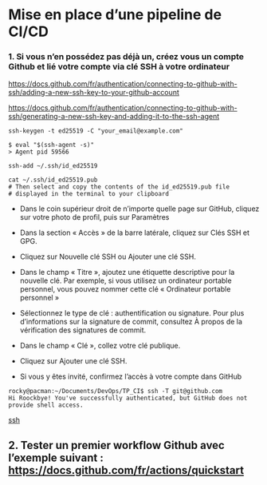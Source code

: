 
# Mise en place d’une pipeline de CI/CD

### 1. Si vous n’en possédez pas déjà un, créez vous un compte Github et lié votre compte via clé SSH à votre ordinateur

https://docs.github.com/fr/authentication/connecting-to-github-with-ssh/adding-a-new-ssh-key-to-your-github-account

https://docs.github.com/fr/authentication/connecting-to-github-with-ssh/generating-a-new-ssh-key-and-adding-it-to-the-ssh-agent
```
ssh-keygen -t ed25519 -C "your_email@example.com"
```
```
$ eval "$(ssh-agent -s)"
> Agent pid 59566
```
```
ssh-add ~/.ssh/id_ed25519
```
```
cat ~/.ssh/id_ed25519.pub
# Then select and copy the contents of the id_ed25519.pub file
# displayed in the terminal to your clipboard
```

- Dans le coin supérieur droit de n’importe quelle page sur GitHub, cliquez sur votre photo de profil, puis sur Paramètres

- Dans la section « Accès » de la barre latérale, cliquez sur Clés SSH et GPG.

- Cliquez sur Nouvelle clé SSH ou Ajouter une clé SSH.

- Dans le champ « Titre », ajoutez une étiquette descriptive pour la nouvelle clé. Par exemple, si vous utilisez un ordinateur portable personnel, vous pouvez nommer cette clé « Ordinateur portable personnel »

- Sélectionnez le type de clé : authentification ou signature. Pour plus d’informations sur la signature de commit, consultez À propos de la vérification des signatures de commit.

- Dans le champ « Clé », collez votre clé publique.

- Cliquez sur Ajouter une clé SSH.

- Si vous y êtes invité, confirmez l’accès à votre compte dans GitHub

```
rocky@pacman:~/Documents/DevOps/TP_CI$ ssh -T git@github.com
Hi Roockbye! You've successfully authenticated, but GitHub does not provide shell access.
```

[ssh](../captures/ssh.png)

## 2. Tester un premier workflow Github avec l’exemple suivant : https://docs.github.com/fr/actions/quickstart


